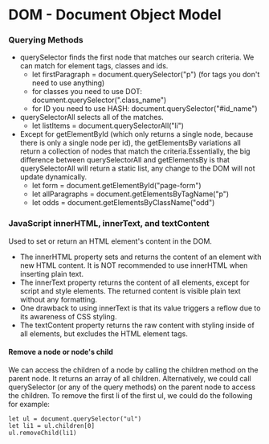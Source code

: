 # DOM - Document Object Model


### Querying Methods

- querySelector finds the first node that matches our search criteria. We can match for element tags, classes and ids.
    - let firstParagraph = document.querySelector("p") (for tags you don't need to use anything)
    - for classes you need to use DOT: document.querySelector(".class_name")
    - for ID you need to use HASH: document.querySelector("#id_name")
- querySelectorAll selects all of the matches.
    - let listItems = document.querySelectorAll("li")
- Except for getElementById (which only returns a single node, because there is only a single node per id), the getElementsBy variations all return a collection of nodes that match the criteria.Essentially, the big difference between querySelectorAll and getElementsBy is that querySelectorAll will return a static list, any change to the DOM will not update dynamically. 
    - let form = document.getElementById("page-form")
    - let allParagraphs = document.getElementsByTagName("p")
    - let odds = document.getElementsByClassName("odd")


### JavaScript innerHTML, innerText, and textContent

Used to set or return an HTML element's content in the DOM.
- The innerHTML property sets and returns the content of an element with new HTML content. It is NOT recommended to use innerHTML when inserting plain text.
- The innerText property returns the content of all elements, except for script and style elements. The returned content is visible plain text without any formatting. 
- One drawback to using innerText is that its value triggers a reflow due to its awareness of CSS styling.
- The textContent property returns the raw content with styling inside of all elements, but excludes the HTML element tags.

#### Remove a node or node's child

We can access the children of a node by calling the children method on the parent node. It returns an array of all children. Alternatively, we could call querySelector (or any of the query methods) on the parent node to access the children. To remove the first li of the first ul, we could do the following for example:

    let ul = document.querySelector("ul")
    let li1 = ul.children[0]
    ul.removeChild(li1)
